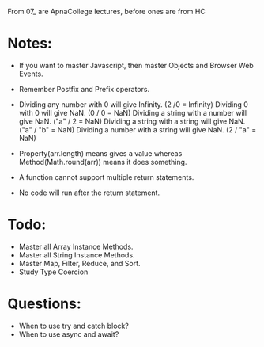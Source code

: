 From 07\_ are ApnaCollege lectures, before ones are from HC

# Notes:

- If you want to master Javascript, then master Objects and Browser Web Events.

- Remember Postfix and Prefix operators.
- Dividing any number with 0 will give Infinity. (2 /0 = Infinity)
  Dividing 0 with 0 will give NaN. (0 / 0 = NaN)
  Dividing a string with a number will give NaN. ("a" / 2 = NaN)
  Dividing a string with a string will give NaN. ("a" / "b" = NaN)
  Dividing a number with a string will give NaN. (2 / "a" = NaN)
- Property(arr.length) means gives a value whereas Method(Math.round(arr)) means it does something.
- A function cannot support multiple return statements.
- No code will run after the return statement.


# Todo:

- Master all Array Instance Methods.
- Master all String Instance Methods.
- Master Map, Filter, Reduce, and Sort.
- Study Type Coercion


# Questions:

- When to use try and catch block?
- When to use async and await?